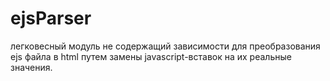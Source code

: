 # ejsParser
легковесный модуль не содержащий зависимости для преобразования ejs файла в html путем замены javascript-вставок на их реальные значения.
